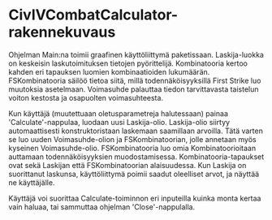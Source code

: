 # CivIVCombatCalculator-rakennekuvaus

Ohjelman Main:na toimii graafinen käyttöliittymä paketissaan.
Laskija-luokka on keskeisin laskutoimituksen tietojen pyörittelijä.
Kombinatooria kertoo kahden eri tapauksen luomien kombinaatioiden lukumäärän.
FSKombinatooria säilöö tietoa siitä, millä todennäköisyyksillä First Strike luo muutoksia asetelmaan.
Voimasuhde palauttaa tiedon tarvittavasta taistelun voiton kestosta ja osapuolten voimasuhteesta.

Kun käyttäjä (muutettuaan oletusparametreja halutessaan) painaa 'Calculate'-nappulaa, luodaan uusi Laskija-olio.
Laskija-olio siirtyy automaattisesti konstruktoristaan laskemaan saamillaan arvoilla. 
Tätä varten se luo uuden Voimasuhde-olion ja FSKombinatoorian, jolle annetaan myös kyseinen Voimasuhde-olio.
FSKombinatooria luo omia Kombinatoorioitaan auttamaan todennäköisyyksien muodostamisessa. 
Kombinatooria-tapaukset ovat sekä Laskijan että FSKombinatoorian alaisuudessa.
Kun Laskija on suorittanut laskunsa, käyttöliittymä poimii saadut oleelliset arvot, ja näyttää ne käyttäjälle.

Käyttäjä voi suorittaa Calculate-toiminnon eri inputeilla kuinka monta kertaa vain haluaa, tai sammuttaa ohjelman 'Close'-nappulalla.
